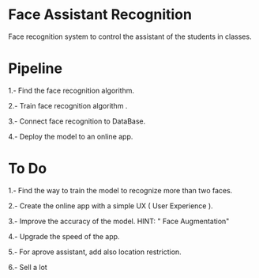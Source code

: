 # Face Assistant Recognition

Face recognition system to control the assistant of the students in classes.

# Pipeline

1.- Find the face recognition algorithm. 
      
2.- Train face recognition algorithm .
        
3.- Connect face recognition to DataBase.

4.- Deploy the model to an online app.

# To Do 

1.- Find the way to train the model to recognize more than two faces.

2.- Create the online app with a simple UX ( User Experience ).

3.- Improve the accuracy of the model. HINT: " Face Augmentation"

4.- Upgrade the speed of the app.

5.- For aprove assistant, add also location restriction.

6.- Sell a lot
